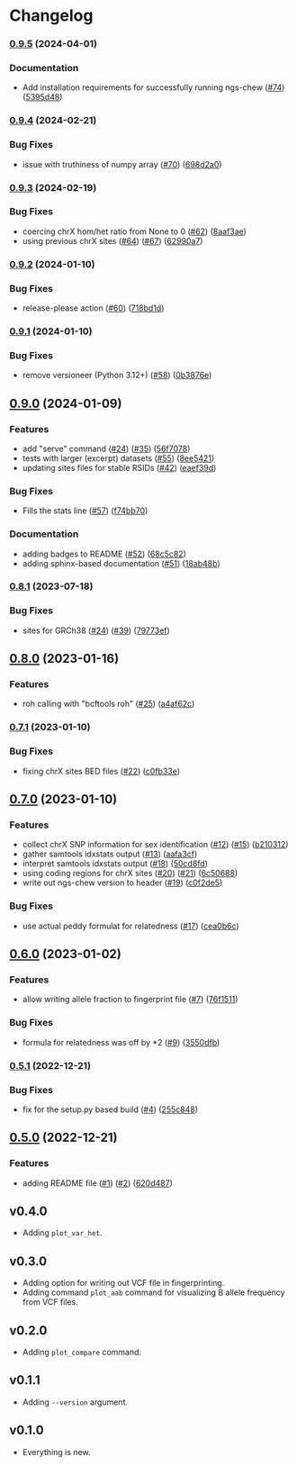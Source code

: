 # Changelog

### [0.9.5](https://www.github.com/bihealth/ngs-chew/compare/v0.9.4...v0.9.5) (2024-04-01)


### Documentation

* Add installation requirements for successfully running ngs-chew ([#74](https://www.github.com/bihealth/ngs-chew/issues/74)) ([5395d48](https://www.github.com/bihealth/ngs-chew/commit/5395d48a68160d728b7acfec933d701bb4b10e90))

### [0.9.4](https://www.github.com/bihealth/ngs-chew/compare/v0.9.3...v0.9.4) (2024-02-21)


### Bug Fixes

* issue with truthiness of numpy array ([#70](https://www.github.com/bihealth/ngs-chew/issues/70)) ([698d2a0](https://www.github.com/bihealth/ngs-chew/commit/698d2a0064833b973d22010c052652f830bf0586))

### [0.9.3](https://www.github.com/bihealth/ngs-chew/compare/v0.9.2...v0.9.3) (2024-02-19)


### Bug Fixes

* coercing chrX hom/het ratio from None to 0 ([#62](https://www.github.com/bihealth/ngs-chew/issues/62)) ([8aaf3ae](https://www.github.com/bihealth/ngs-chew/commit/8aaf3ae80834f91640e7b91b48533bb2cbd95444))
* using previous chrX sites ([#64](https://www.github.com/bihealth/ngs-chew/issues/64)) ([#67](https://www.github.com/bihealth/ngs-chew/issues/67)) ([62990a7](https://www.github.com/bihealth/ngs-chew/commit/62990a7ff026e9ed4102ca79640b989a5e26b8f3))

### [0.9.2](https://www.github.com/bihealth/ngs-chew/compare/v0.9.1...v0.9.2) (2024-01-10)


### Bug Fixes

* release-please action ([#60](https://www.github.com/bihealth/ngs-chew/issues/60)) ([718bd1d](https://www.github.com/bihealth/ngs-chew/commit/718bd1d5fa8f38d6e61e2495870e40fa4ff4f221))

### [0.9.1](https://www.github.com/bihealth/ngs-chew/compare/v0.9.0...v0.9.1) (2024-01-10)


### Bug Fixes

* remove versioneer (Python 3.12+) ([#58](https://www.github.com/bihealth/ngs-chew/issues/58)) ([0b3876e](https://www.github.com/bihealth/ngs-chew/commit/0b3876e598207ee992ea2cec311353e86a08fef2))

## [0.9.0](https://www.github.com/bihealth/ngs-chew/compare/v0.8.1...v0.9.0) (2024-01-09)


### Features

* add "serve" command ([#24](https://www.github.com/bihealth/ngs-chew/issues/24)) ([#35](https://www.github.com/bihealth/ngs-chew/issues/35)) ([56f7078](https://www.github.com/bihealth/ngs-chew/commit/56f70788292a675ea5ee262ca344287d17fab94b))
* tests with larger (excerpt) datasets ([#55](https://www.github.com/bihealth/ngs-chew/issues/55)) ([8ee5421](https://www.github.com/bihealth/ngs-chew/commit/8ee54218fe95f453a75cca391b0a6bd3ee75f627))
* updating sites files for stable RSIDs ([#42](https://www.github.com/bihealth/ngs-chew/issues/42)) ([eaef39d](https://www.github.com/bihealth/ngs-chew/commit/eaef39dd1588939687f98d1daae8310ab344d62b))


### Bug Fixes

* Fills the stats line ([#57](https://www.github.com/bihealth/ngs-chew/issues/57)) ([f74bb70](https://www.github.com/bihealth/ngs-chew/commit/f74bb70cd1f54a42ce9187a053be4f9e228ae689))


### Documentation

* adding badges to README ([#52](https://www.github.com/bihealth/ngs-chew/issues/52)) ([68c5c82](https://www.github.com/bihealth/ngs-chew/commit/68c5c828b434c61454ae55c79b50160561a5c672))
* adding sphinx-based documentation ([#51](https://www.github.com/bihealth/ngs-chew/issues/51)) ([18ab48b](https://www.github.com/bihealth/ngs-chew/commit/18ab48b3b4be4501a216383b42dc9ac85a1ce7c7))

### [0.8.1](https://www.github.com/bihealth/ngs-chew/compare/v0.8.0...v0.8.1) (2023-07-18)


### Bug Fixes

* sites for GRCh38 ([#24](https://www.github.com/bihealth/ngs-chew/issues/24)) ([#39](https://www.github.com/bihealth/ngs-chew/issues/39)) ([79773ef](https://www.github.com/bihealth/ngs-chew/commit/79773ef0e829184e763aee61373ae46f6ea83ed5))

## [0.8.0](https://www.github.com/bihealth/ngs-chew/compare/v0.7.1...v0.8.0) (2023-01-16)


### Features

* roh calling with "bcftools roh" ([#25](https://www.github.com/bihealth/ngs-chew/issues/25)) ([a4af62c](https://www.github.com/bihealth/ngs-chew/commit/a4af62ced20bee37b4342d58aca48aaf9d269e68))

### [0.7.1](https://www.github.com/bihealth/ngs-chew/compare/v0.7.0...v0.7.1) (2023-01-10)


### Bug Fixes

* fixing chrX sites BED files ([#22](https://www.github.com/bihealth/ngs-chew/issues/22)) ([c0fb33e](https://www.github.com/bihealth/ngs-chew/commit/c0fb33e1a7261cfe234dba4938725be6755fb5f1))

## [0.7.0](https://www.github.com/bihealth/ngs-chew/compare/v0.6.0...v0.7.0) (2023-01-10)


### Features

* collect chrX SNP information for sex identification ([#12](https://www.github.com/bihealth/ngs-chew/issues/12)) ([#15](https://www.github.com/bihealth/ngs-chew/issues/15)) ([b210312](https://www.github.com/bihealth/ngs-chew/commit/b210312b40a3aad8e524a8765a8e8b2ef8d0aa8f))
* gather samtools idxstats output ([#13](https://www.github.com/bihealth/ngs-chew/issues/13)) ([aafa3cf](https://www.github.com/bihealth/ngs-chew/commit/aafa3cf7ca94005828c5ce2dd9927d3454291d81))
* interpret samtools idxstats output ([#18](https://www.github.com/bihealth/ngs-chew/issues/18)) ([50cd8fd](https://www.github.com/bihealth/ngs-chew/commit/50cd8fdd72d48bc7330ca5afdb5b108210cc3f75))
* using coding regions for chrX sites ([#20](https://www.github.com/bihealth/ngs-chew/issues/20)) ([#21](https://www.github.com/bihealth/ngs-chew/issues/21)) ([6c50688](https://www.github.com/bihealth/ngs-chew/commit/6c506887f809f9fc834e00f290a17097e6486a67))
* write out ngs-chew version to header ([#19](https://www.github.com/bihealth/ngs-chew/issues/19)) ([c0f2de5](https://www.github.com/bihealth/ngs-chew/commit/c0f2de5ff310410c37d3000533cf45d1c062a520))


### Bug Fixes

* use actual peddy formulat for relatedness ([#17](https://www.github.com/bihealth/ngs-chew/issues/17)) ([cea0b6c](https://www.github.com/bihealth/ngs-chew/commit/cea0b6cda3cfcec795172ef95571458ed74d3cab))

## [0.6.0](https://www.github.com/bihealth/ngs-chew/compare/v0.5.1...v0.6.0) (2023-01-02)


### Features

* allow writing allele fraction to fingerprint file ([#7](https://www.github.com/bihealth/ngs-chew/issues/7)) ([76f1511](https://www.github.com/bihealth/ngs-chew/commit/76f1511e2816ad08e37d76a35a0de02ba9e74c51))


### Bug Fixes

* formula for relatedness was off by *2 ([#9](https://www.github.com/bihealth/ngs-chew/issues/9)) ([3550dfb](https://www.github.com/bihealth/ngs-chew/commit/3550dfb0f35ae85b0e30de74cfda6c8db577bd94))

### [0.5.1](https://www.github.com/bihealth/ngs-chew/compare/v0.5.0...v0.5.1) (2022-12-21)


### Bug Fixes

* fix for the setup.py based build ([#4](https://www.github.com/bihealth/ngs-chew/issues/4)) ([255c848](https://www.github.com/bihealth/ngs-chew/commit/255c8482d1c9d14aadf15de95afaf97140e79205))

## [0.5.0](https://www.github.com/bihealth/ngs-chew/compare/v0.4.0...v0.5.0) (2022-12-21)


### Features

* adding README file ([#1](https://www.github.com/bihealth/ngs-chew/issues/1)) ([#2](https://www.github.com/bihealth/ngs-chew/issues/2)) ([620d487](https://www.github.com/bihealth/ngs-chew/commit/620d48747b845e93533a9f84aff082cc03cb2448))

## v0.4.0

- Adding `plot_var_het`.

## v0.3.0

- Adding option for writing out VCF file in fingerprinting.
- Adding command `plot_aab` command for visualizing B allele frequency from VCF files.

## v0.2.0

- Adding `plot_compare` command.

## v0.1.1

- Adding `--version` argument.

## v0.1.0

- Everything is new.
